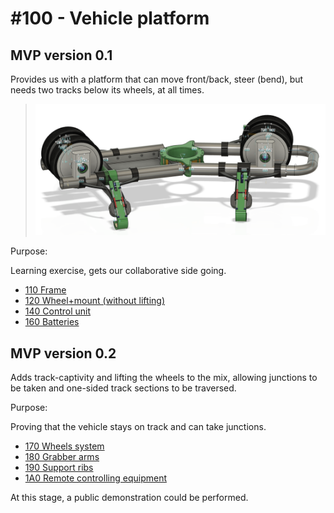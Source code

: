# #100 - Vehicle platform


## MVP version 0.1

Provides us with a platform that can move front/back, steer (bend), but needs two tracks below its wheels, at all times.

>![](./images/100-vehicle.png)

Purpose: 

Learning exercise, gets our collaborative side going.

- [110 Frame](110.md)
- [120 Wheel+mount (without lifting)](120.md)
- [140 Control unit](140.md)
- [160 Batteries](160.md)


## MVP version 0.2

Adds track-captivity and lifting the wheels to the mix, allowing junctions to be taken and one-sided track sections to be traversed.

Purpose:

Proving that the vehicle stays on track and can take junctions.

- [170 Wheels system](170.md)
- [180 Grabber arms](180.md)
- [190 Support ribs](190.md)
- [1A0 Remote controlling equipment](1A0.md)

At this stage, a public demonstration could be performed.

